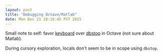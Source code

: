 ```yaml
---
layout: post
title: "Debugging Octave/Matlab"
date: Mon Dec 21 18:16:45 PST 2015
---
```


Small note to self: favor [keyboard](show_tradein_plans_dialog) over
[dbstop](http://www.mathworks.com/help/matlab/ref/dbstop.html) in Octave
(not sure about Matlab).

During cursory exploration, locals don't seem to be in scope using `dbstop`.
